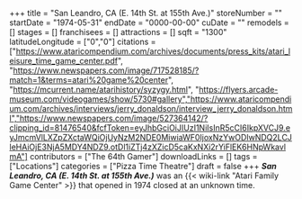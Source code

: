 +++
title = "San Leandro, CA (E. 14th St. at 155th Ave.)"
storeNumber = ""
startDate = "1974-05-31"
endDate = "0000-00-00"
cuDate = ""
remodels = []
stages = []
franchisees = []
attractions = []
sqft = "1300"
latitudeLongitude = ["0","0"]
citations = ["https://www.ataricompendium.com/archives/documents/press_kits/atari_leisure_time_game_center.pdf", "https://www.newspapers.com/image/717528185/?match=1&terms=atari%20game%20center", "https://mcurrent.name/atarihistory/syzygy.html", "https://flyers.arcade-museum.com/videogames/show/5730#gallery","https://www.ataricompendium.com/archives/interviews/jerry_donaldson/interview_jerry_donaldson.html","https://www.newspapers.com/image/527364142/?clipping_id=81476540&fcfToken=eyJhbGciOiJIUzI1NiIsInR5cCI6IkpXVCJ9.eyJmcmVlLXZpZXctaWQiOjUyNzM2NDE0MiwiaWF0IjoxNzYwODIwNDQ2LCJleHAiOjE3NjA5MDY4NDZ9.otDl1iZTj4zXZicD5caKxNXi2rYiFlEK6HNpWkavlmA"]
contributors = ["The 64th Gamer"]
downloadLinks = []
tags = ["Locations"]
categories = ["Pizza Time Theatre"]
draft = false
+++
***San Leandro, CA (E. 14th St. at 155th Ave.)*** was an {{< wiki-link "Atari Family Game Center" >}} that opened in 1974 closed at an unknown time.
